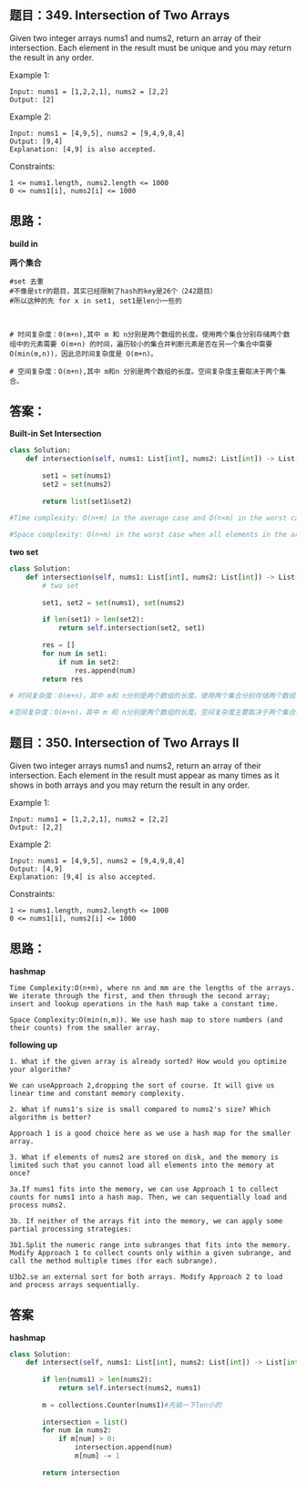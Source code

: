 ## 题目：349. Intersection of Two Arrays 
Given two integer arrays nums1 and nums2, return an array of their intersection. Each element in the result must be unique and you may return the result in any order.

Example 1:
```
Input: nums1 = [1,2,2,1], nums2 = [2,2]
Output: [2]
```
Example 2:
```
Input: nums1 = [4,9,5], nums2 = [9,4,9,8,4]
Output: [9,4]
Explanation: [4,9] is also accepted.
``` 

Constraints:
```
1 <= nums1.length, nums2.length <= 1000
0 <= nums1[i], nums2[i] <= 1000
```
## 思路：
**build in**

**两个集合**
```
#set 去重
#不像是str的题目，其实已经限制了hash的key是26个（242题目）
#所以这种的先 for x in set1, set1是len小一些的



# 时间复杂度：0(m+n),其中 m 和 n分别是两个数组的长度。使用两个集合分别存储两个数组中的元素需要 O(m+n) 的时间，遍历较小的集合并判断元素是否在另一个集合中需要 
O(min(m,n))，因此总时间复杂度是 O(m+n)。

# 空间复杂度：O(m+n),其中 m和n 分别是两个数组的长度。空间复杂度主要取决于两个集合。
```



## 答案：
**Built-in Set Intersection**
```python
class Solution:
    def intersection(self, nums1: List[int], nums2: List[int]) -> List[int]:
        
        set1 = set(nums1)
        set2 = set(nums2)
        
        return list(set1&set2)
        
#Time complexity: O(n+m) in the average case and O(n×m) in the worst case when load factor is high enough.

#Space complexity: O(n+m) in the worst case when all elements in the arrays are different.


```

**two set**
```python
class Solution:
    def intersection(self, nums1: List[int], nums2: List[int]) -> List[int]:        
        # two set
           
        set1, set2 = set(nums1), set(nums2)
        
        if len(set1) > len(set2):
            return self.intersection(set2, set1)
 
        res = []
        for num in set1:
            if num in set2:
                res.append(num)
        return res
        
# 时间复杂度：O(m+n)，其中 m和 n分别是两个数组的长度。使用两个集合分别存储两个数组中的元素需要O(m+n) 的时间，遍历较小的集合并判断元素是否在另一个集合中需要 O(min(m,n)) 的时间，因此总时间复杂度是 O(m+n)。

#空间复杂度：O(m+n)，其中 m 和 n分别是两个数组的长度。空间复杂度主要取决于两个集合。

```

## 题目：350. Intersection of Two Arrays II
Given two integer arrays nums1 and nums2, return an array of their intersection. Each element in the result must appear as many times as it shows in both arrays and you may return the result in any order.

 

Example 1:
```
Input: nums1 = [1,2,2,1], nums2 = [2,2]
Output: [2,2]
```
Example 2:
```
Input: nums1 = [4,9,5], nums2 = [9,4,9,8,4]
Output: [4,9]
Explanation: [9,4] is also accepted.
```

Constraints:
```
1 <= nums1.length, nums2.length <= 1000
0 <= nums1[i], nums2[i] <= 1000
```
## 思路：
**hashmap**
```
Time Complexity:O(n+m), where nn and mm are the lengths of the arrays. We iterate through the first, and then through the second array; insert and lookup operations in the hash map take a constant time.

Space Complexity:O(min(n,m)). We use hash map to store numbers (and their counts) from the smaller array.
```

**following up**
```
1. What if the given array is already sorted? How would you optimize your algorithm?

We can useApproach 2,dropping the sort of course. It will give us linear time and constant memory complexity.

2. What if nums1's size is small compared to nums2's size? Which algorithm is better?

Approach 1 is a good choice here as we use a hash map for the smaller array.

3. What if elements of nums2 are stored on disk, and the memory is limited such that you cannot load all elements into the memory at once?

3a.If nums1 fits into the memory, we can use Approach 1 to collect counts for nums1 into a hash map. Then, we can sequentially load and process nums2.

3b. If neither of the arrays fit into the memory, we can apply some partial processing strategies:

3b1.Split the numeric range into subranges that fits into the memory. Modify Approach 1 to collect counts only within a given subrange, and call the method multiple times (for each subrange).

U3b2.se an external sort for both arrays. Modify Approach 2 to load and process arrays sequentially.
```

## 答案
**hashmap**
```python
class Solution:
    def intersect(self, nums1: List[int], nums2: List[int]) -> List[int]:
    
        if len(nums1) > len(nums2):
            return self.intersect(nums2, nums1)
        
        m = collections.Counter(nums1)#先搞一下len小的
       
        intersection = list()
        for num in nums2:
            if m[num] > 0:
                intersection.append(num)
                m[num] -= 1
                
        return intersection


```
